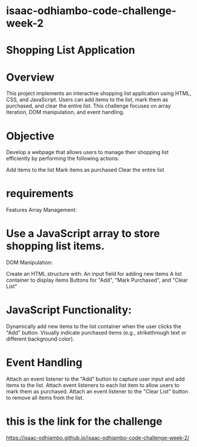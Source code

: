 # isaac-odhiambo-code-challenge-week-2
# Shopping List Application
# Overview
This project implements an interactive shopping list application using HTML, CSS, and JavaScript. Users can add items to the list, mark them as purchased, and clear the entire list. This challenge focuses on array iteration, DOM manipulation, and event handling.

# Objective
Develop a webpage that allows users to manage their shopping list efficiently by performing the following actions:

Add items to the list
Mark items as purchased
Clear the entire list

# requirements
Features
Array Management:

# Use a JavaScript array to store shopping list items.
DOM Manipulation:

Create an HTML structure with:
An input field for adding new items
A list container to display items
Buttons for "Add", "Mark Purchased", and "Clear List"
# JavaScript Functionality:

Dynamically add new items to the list container when the user clicks the "Add" button.
Visually indicate purchased items (e.g., strikethrough text or different background color).
# Event Handling
Attach an event listener to the "Add" button to capture user input and add items to the list.
Attach event listeners to each list item to allow users to mark them as purchased.
Attach an event listener to the "Clear List" button to remove all items from the list.
# this is the link for the challenge
https://isaac-odhiambo.github.io/isaac-odhiambo-code-challenge-week-2/